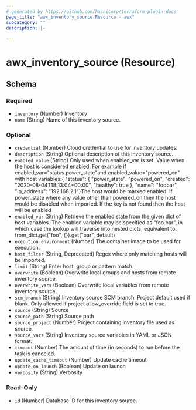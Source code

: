 ```yaml
---
# generated by https://github.com/hashicorp/terraform-plugin-docs
page_title: "awx_inventory_source Resource - awx"
subcategory: ""
description: |-
  
---
```


# awx_inventory_source (Resource)





<!-- schema generated by tfplugindocs -->
## Schema

### Required

- `inventory` (Number) Inventory
- `name` (String) Name of this inventory source.

### Optional

- `credential` (Number) Cloud credential to use for inventory updates.
- `description` (String) Optional description of this inventory source.
- `enabled_value` (String) Only used when enabled_var is set. Value when the host is considered enabled. For example if enabled_var="status.power_state"and enabled_value="powered_on" with host variables:{   "status": {     "power_state": "powered_on",     "created": "2020-08-04T18:13:04+00:00",     "healthy": true    },    "name": "foobar",    "ip_address": "192.168.2.1"}The host would be marked enabled. If power_state where any value other than powered_on then the host would be disabled when imported. If the key is not found then the host will be enabled
- `enabled_var` (String) Retrieve the enabled state from the given dict of host variables. The enabled variable may be specified as "foo.bar", in which case the lookup will traverse into nested dicts, equivalent to: from_dict.get("foo", {}).get("bar", default)
- `execution_environment` (Number) The container image to be used for execution.
- `host_filter` (String, Deprecated) Regex where only matching hosts will be imported.
- `limit` (String) Enter host, group or pattern match
- `overwrite` (Boolean) Overwrite local groups and hosts from remote inventory source.
- `overwrite_vars` (Boolean) Overwrite local variables from remote inventory source.
- `scm_branch` (String) Inventory source SCM branch. Project default used if blank. Only allowed if project allow_override field is set to true.
- `source` (String) Source
- `source_path` (String) Source path
- `source_project` (Number) Project containing inventory file used as source.
- `source_vars` (String) Inventory source variables in YAML or JSON format.
- `timeout` (Number) The amount of time (in seconds) to run before the task is canceled.
- `update_cache_timeout` (Number) Update cache timeout
- `update_on_launch` (Boolean) Update on launch
- `verbosity` (String) Verbosity

### Read-Only

- `id` (Number) Database ID for this inventory source.
